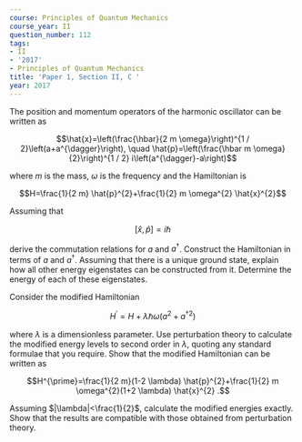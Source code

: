 ```yaml
---
course: Principles of Quantum Mechanics
course_year: II
question_number: 112
tags:
- II
- '2017'
- Principles of Quantum Mechanics
title: 'Paper 1, Section II, C '
year: 2017
---
```




The position and momentum operators of the harmonic oscillator can be written as

$$\hat{x}=\left(\frac{\hbar}{2 m \omega}\right)^{1 / 2}\left(a+a^{\dagger}\right), \quad \hat{p}=\left(\frac{\hbar m \omega}{2}\right)^{1 / 2} i\left(a^{\dagger}-a\right)$$

where $m$ is the mass, $\omega$ is the frequency and the Hamiltonian is

$$H=\frac{1}{2 m} \hat{p}^{2}+\frac{1}{2} m \omega^{2} \hat{x}^{2}$$

Assuming that

$$[\hat{x}, \hat{p}]=i \hbar$$

derive the commutation relations for $a$ and $a^{\dagger}$. Construct the Hamiltonian in terms of $a$ and $a^{\dagger}$. Assuming that there is a unique ground state, explain how all other energy eigenstates can be constructed from it. Determine the energy of each of these eigenstates.

Consider the modified Hamiltonian

$$H^{\prime}=H+\lambda \hbar \omega\left(a^{2}+a^{\dagger 2}\right)$$

where $\lambda$ is a dimensionless parameter. Use perturbation theory to calculate the modified energy levels to second order in $\lambda$, quoting any standard formulae that you require. Show that the modified Hamiltonian can be written as

$$H^{\prime}=\frac{1}{2 m}(1-2 \lambda) \hat{p}^{2}+\frac{1}{2} m \omega^{2}(1+2 \lambda) \hat{x}^{2} .$$

Assuming $|\lambda|<\frac{1}{2}$, calculate the modified energies exactly. Show that the results are compatible with those obtained from perturbation theory.